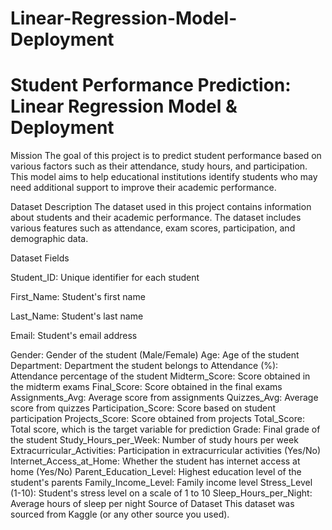 # Linear-Regression-Model-Deployment

# Student Performance Prediction: Linear Regression Model & Deployment
Mission
The goal of this project is to predict student performance based on various factors such as their attendance, study hours, and participation. This model aims to help educational institutions identify students who may need additional support to improve their academic performance.

Dataset Description
The dataset used in this project contains information about students and their academic performance. The dataset includes various features such as attendance, exam scores, participation, and demographic data.

Dataset Fields

Student_ID: Unique identifier for each student

First_Name: Student's first name

Last_Name: Student's last name

Email: Student's email address

Gender: Gender of the student (Male/Female)
Age: Age of the student
Department: Department the student belongs to
Attendance (%): Attendance percentage of the student
Midterm_Score: Score obtained in the midterm exams
Final_Score: Score obtained in the final exams
Assignments_Avg: Average score from assignments
Quizzes_Avg: Average score from quizzes
Participation_Score: Score based on student participation
Projects_Score: Score obtained from projects
Total_Score: Total score, which is the target variable for prediction
Grade: Final grade of the student
Study_Hours_per_Week: Number of study hours per week
Extracurricular_Activities: Participation in extracurricular activities (Yes/No)
Internet_Access_at_Home: Whether the student has internet access at home (Yes/No)
Parent_Education_Level: Highest education level of the student's parents
Family_Income_Level: Family income level
Stress_Level (1-10): Student's stress level on a scale of 1 to 10
Sleep_Hours_per_Night: Average hours of sleep per night
Source of Dataset
This dataset was sourced from Kaggle (or any other source you used).
